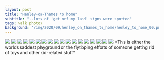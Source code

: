 ```yaml
---
layout: post
title: "Henley-on-Thames to home"
subtitle: "..lots of 'get orf my land' signs were spotted"
tags: walk photos
background: '/img/2020/09/henley_on_thames_to_home/henley_to_home_00.png'
---
```

<img src="/img/2020/09/henley_on_thames_to_home/henley_to_home_00.png" width="auto" width="100%"/>
<img src="/img/2020/09/henley_on_thames_to_home/henley_to_home_01.jpg" width="auto" width="100%"/>
<img src="/img/2020/09/henley_on_thames_to_home/henley_to_home_02.jpg" width="auto" width="100%"/>
<img src="/img/2020/09/henley_on_thames_to_home/henley_to_home_03.jpg" width="auto" width="100%"/>
<img src="/img/2020/09/henley_on_thames_to_home/henley_to_home_04.jpg" width="auto" width="100%"/>
<img src="/img/2020/09/henley_on_thames_to_home/henley_to_home_05.jpg" width="auto" width="100%"/>
<img src="/img/2020/09/henley_on_thames_to_home/henley_to_home_06.jpg" width="auto" width="100%"/>
<img src="/img/2020/09/henley_on_thames_to_home/henley_to_home_07.jpg" width="auto" width="100%"/>
<img src="/img/2020/09/henley_on_thames_to_home/henley_to_home_08.jpg" width="auto" width="100%"/>
<img src="/img/2020/09/henley_on_thames_to_home/henley_to_home_09.jpg" width="auto" width="100%"/>
<img src="/img/2020/09/henley_on_thames_to_home/henley_to_home_10.jpg" width="auto" width="100%"/>
<img src="/img/2020/09/henley_on_thames_to_home/henley_to_home_11.jpg" width="auto" width="100%"/>
<img src="/img/2020/09/henley_on_thames_to_home/henley_to_home_12.jpg" width="auto" width="100%"/>
<img src="/img/2020/09/henley_on_thames_to_home/henley_to_home_13.jpg" width="auto" width="100%"/>
<img src="/img/2020/09/henley_on_thames_to_home/henley_to_home_14.jpg" width="auto" width="100%"/>
<img src="/img/2020/09/henley_on_thames_to_home/henley_to_home_15.jpg" width="auto" width="100%"/>
<img src="/img/2020/09/henley_on_thames_to_home/henley_to_home_16.jpg" width="auto" width="100%"/>
<img src="/img/2020/09/henley_on_thames_to_home/henley_to_home_17.jpg" width="auto" width="100%"/>
*This is either the worlds saddest playground or the flytipping efforts of someone getting rid of toys and other kid-related stuff*